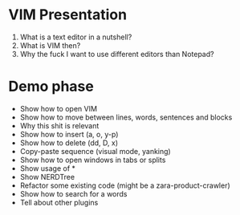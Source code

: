 # VIM Presentation

1. What is a text editor in a nutshell?
2. What is VIM then?
3. Why the fuck I want to use different editors than Notepad?

# Demo phase

* Show how to open VIM
* Show how to move between lines, words, sentences and blocks
* Why this shit is relevant
* Show how to insert (a, o, y-p)
* Show how to delete (dd, D, x)
* Copy-paste sequence (visual mode, yanking)
* Show how to open windows in tabs or splits
* Show usage of *
* Show NERDTree
* Refactor some existing code (might be a zara-product-crawler)
* Show how to search for a words
* Tell about other plugins

